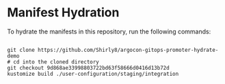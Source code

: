 
# Manifest Hydration

To hydrate the manifests in this repository, run the following commands:

```shell

git clone https://github.com/Shirly8/argocon-gitops-promoter-hydrate-demo
# cd into the cloned directory
git checkout 9d868ae33998803722bd63f58666d0416d13b72d
kustomize build ./user-configuration/staging/integration
```